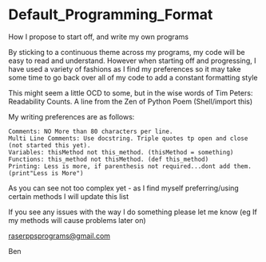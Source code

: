 # Default_Programming_Format
How I propose to start off, and write my own programs

By sticking to a continuous theme across my programs, my code will be easy 
to read and understand. However when starting off and progressing, I have used
a variety of fashions as I find my preferences so it may take some time to go
 back over all of my code to add a constant formatting style

This might seem a little OCD to some, but in the wise words of Tim Peters:
Readability Counts. A line from the Zen of Python Poem (Shell/import this)

My writing preferences are as follows:


    Comments: NO More than 80 characters per line.
    Multi Line Comments: Use docstring. Triple quotes tp open and close (not started this yet).
    Variables: thisMethod not this_method. (thisMethod = something)
    Functions: this_method not thisMethod. (def this_method)
    Printing: Less is more, if parenthesis not required...dont add them. (print"Less is More")
    

As you can see not too complex yet - as I find myself preferring/using certain methods I will update
 this list
 
If you see any issues with the way I do something please let me know (eg If my methods will cause problems later on)

raserppsprograms@gmail.com

Ben



